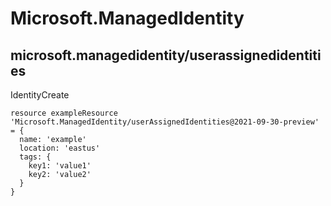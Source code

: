 # Microsoft.ManagedIdentity

## microsoft.managedidentity/userassignedidentities

IdentityCreate
```bicep
resource exampleResource 'Microsoft.ManagedIdentity/userAssignedIdentities@2021-09-30-preview' = {
  name: 'example'
  location: 'eastus'
  tags: {
    key1: 'value1'
    key2: 'value2'
  }
}
```
